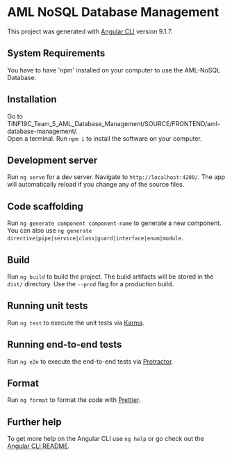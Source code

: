 # AML NoSQL Database Management

This project was generated with [Angular CLI](https://github.com/angular/angular-cli) version 9.1.7.

## System Requirements
You have to have 'npm' installed on your computer to use the AML-NoSQL Database.

## Installation
Go to TINF19C_Team_5_AML_Database_Management/SOURCE/FRONTEND/aml-database-management/.
<br>
Open a terminal.
Run `npm i` to install the software on your computer.

## Development server

Run `ng serve` for a dev server. Navigate to `http://localhost:4200/`. The app will automatically reload if you change any of the source files.

## Code scaffolding

Run `ng generate component component-name` to generate a new component. You can also use `ng generate directive|pipe|service|class|guard|interface|enum|module`.

## Build

Run `ng build` to build the project. The build artifacts will be stored in the `dist/` directory. Use the `--prod` flag for a production build.

## Running unit tests

Run `ng test` to execute the unit tests via [Karma](https://karma-runner.github.io).

## Running end-to-end tests

Run `ng e2e` to execute the end-to-end tests via [Protractor](http://www.protractortest.org/).

## Format

Run `ng format` to format the code with [Prettier](https://www.npmjs.com/package/prettier).

## Further help

To get more help on the Angular CLI use `ng help` or go check out the [Angular CLI README](https://github.com/angular/angular-cli/blob/master/README.md).
